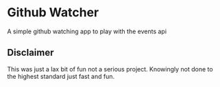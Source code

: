 # Github Watcher

A simple github watching app to play with the events api

## Disclaimer

This was just a lax bit of fun not a serious project. Knowingly not done to the highest standard just fast and fun.

